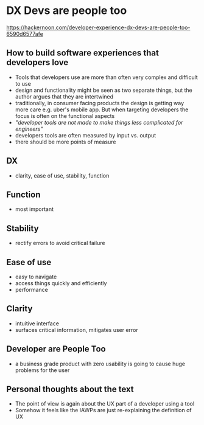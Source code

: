 # DX Devs are people too

https://hackernoon.com/developer-experience-dx-devs-are-people-too-6590d6577afe

## How to build software experiences that developers love

- Tools that developers use are more than often very complex and difficult to use
- design and functionality might be seen as two separate things, but the author argues that they are intertwined
- traditionally, in consumer facing products the design is getting way more care e.g. uber's mobile app. But when targeting developers the focus is often on the functional aspects
- *"developer tools are not made to make things less complicated for engineers"*
- developers tools are often measured by input vs. output
- there should be more points of measure

## DX

- clarity, ease of use, stability, function

## Function

- most important

## Stability

- rectify errors to avoid critical failure

## Ease of use

- easy to navigate
- access things quickly and efficiently
- performance

## Clarity

- intuitive interface
- surfaces critical information, mitigates user error

## Developer are People Too

- a business grade product with zero usability is going to cause huge problems for the user

## Personal thoughts about the text

- The point of view is again about the UX part of a developer using a tool
- Somehow it feels like the IAWPs are just re-explaining the definition of UX